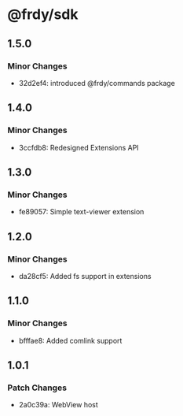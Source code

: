 # @frdy/sdk

## 1.5.0

### Minor Changes

- 32d2ef4: introduced @frdy/commands package

## 1.4.0

### Minor Changes

- 3ccfdb8: Redesigned Extensions API

## 1.3.0

### Minor Changes

- fe89057: Simple text-viewer extension

## 1.2.0

### Minor Changes

- da28cf5: Added fs support in extensions

## 1.1.0

### Minor Changes

- bfffae8: Added comlink support

## 1.0.1

### Patch Changes

- 2a0c39a: WebView host
